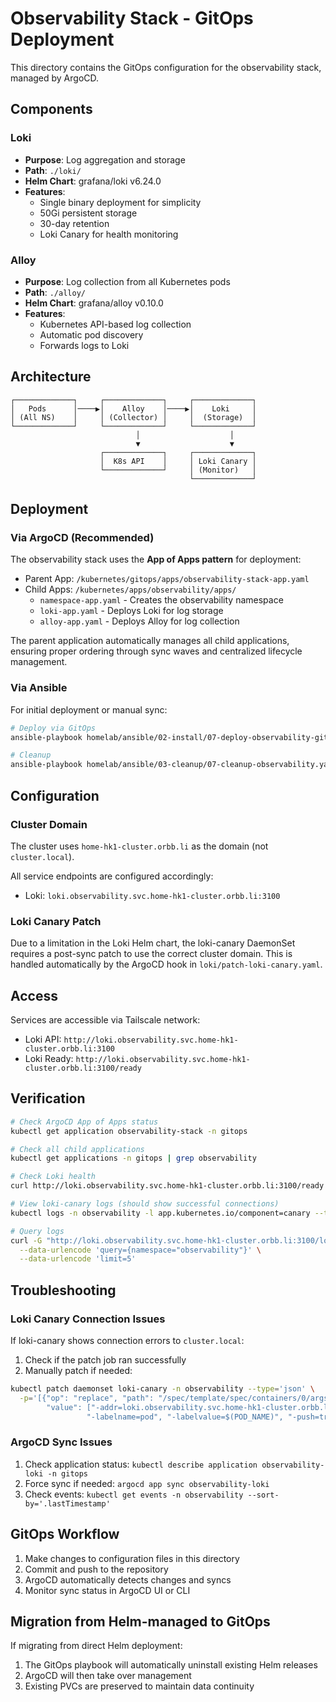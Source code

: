 # Observability Stack - GitOps Deployment

This directory contains the GitOps configuration for the observability stack, managed by ArgoCD.

## Components

### Loki
- **Purpose**: Log aggregation and storage
- **Path**: `./loki/`
- **Helm Chart**: grafana/loki v6.24.0
- **Features**:
  - Single binary deployment for simplicity
  - 50Gi persistent storage
  - 30-day retention
  - Loki Canary for health monitoring

### Alloy
- **Purpose**: Log collection from all Kubernetes pods
- **Path**: `./alloy/`
- **Helm Chart**: grafana/alloy v0.10.0
- **Features**:
  - Kubernetes API-based log collection
  - Automatic pod discovery
  - Forwards logs to Loki

## Architecture

```
┌─────────────┐     ┌─────────────┐     ┌─────────────┐
│   Pods      │────▶│    Alloy    │────▶│    Loki     │
│ (All NS)    │     │ (Collector) │     │  (Storage)  │
└─────────────┘     └─────────────┘     └─────────────┘
                            │                    │
                            ▼                    ▼
                    ┌─────────────┐     ┌─────────────┐
                    │  K8s API    │     │ Loki Canary │
                    └─────────────┘     │ (Monitor)   │
                                        └─────────────┘
```

## Deployment

### Via ArgoCD (Recommended)

The observability stack uses the **App of Apps pattern** for deployment:
- Parent App: `/kubernetes/gitops/apps/observability-stack-app.yaml`
- Child Apps: `/kubernetes/apps/observability/apps/`
  - `namespace-app.yaml` - Creates the observability namespace
  - `loki-app.yaml` - Deploys Loki for log storage
  - `alloy-app.yaml` - Deploys Alloy for log collection

The parent application automatically manages all child applications, ensuring proper ordering through sync waves and centralized lifecycle management.

### Via Ansible

For initial deployment or manual sync:

```bash
# Deploy via GitOps
ansible-playbook homelab/ansible/02-install/07-deploy-observability-gitops.yaml

# Cleanup
ansible-playbook homelab/ansible/03-cleanup/07-cleanup-observability.yaml
```

## Configuration

### Cluster Domain
The cluster uses `home-hk1-cluster.orbb.li` as the domain (not `cluster.local`).

All service endpoints are configured accordingly:
- Loki: `loki.observability.svc.home-hk1-cluster.orbb.li:3100`

### Loki Canary Patch
Due to a limitation in the Loki Helm chart, the loki-canary DaemonSet requires a post-sync patch to use the correct cluster domain. This is handled automatically by the ArgoCD hook in `loki/patch-loki-canary.yaml`.

## Access

Services are accessible via Tailscale network:
- Loki API: `http://loki.observability.svc.home-hk1-cluster.orbb.li:3100`
- Loki Ready: `http://loki.observability.svc.home-hk1-cluster.orbb.li:3100/ready`

## Verification

```bash
# Check ArgoCD App of Apps status
kubectl get application observability-stack -n gitops

# Check all child applications
kubectl get applications -n gitops | grep observability

# Check Loki health
curl http://loki.observability.svc.home-hk1-cluster.orbb.li:3100/ready

# View loki-canary logs (should show successful connections)
kubectl logs -n observability -l app.kubernetes.io/component=canary --tail=10

# Query logs
curl -G "http://loki.observability.svc.home-hk1-cluster.orbb.li:3100/loki/api/v1/query_range" \
  --data-urlencode 'query={namespace="observability"}' \
  --data-urlencode 'limit=5'
```

## Troubleshooting

### Loki Canary Connection Issues
If loki-canary shows connection errors to `cluster.local`:
1. Check if the patch job ran successfully
2. Manually patch if needed:
```bash
kubectl patch daemonset loki-canary -n observability --type='json' \
  -p='[{"op": "replace", "path": "/spec/template/spec/containers/0/args", 
        "value": ["-addr=loki.observability.svc.home-hk1-cluster.orbb.li:3100", 
                 "-labelname=pod", "-labelvalue=$(POD_NAME)", "-push=true"]}]'
```

### ArgoCD Sync Issues
1. Check application status: `kubectl describe application observability-loki -n gitops`
2. Force sync if needed: `argocd app sync observability-loki`
3. Check events: `kubectl get events -n observability --sort-by='.lastTimestamp'`

## GitOps Workflow

1. Make changes to configuration files in this directory
2. Commit and push to the repository
3. ArgoCD automatically detects changes and syncs
4. Monitor sync status in ArgoCD UI or CLI

## Migration from Helm-managed to GitOps

If migrating from direct Helm deployment:
1. The GitOps playbook will automatically uninstall existing Helm releases
2. ArgoCD will then take over management
3. Existing PVCs are preserved to maintain data continuity